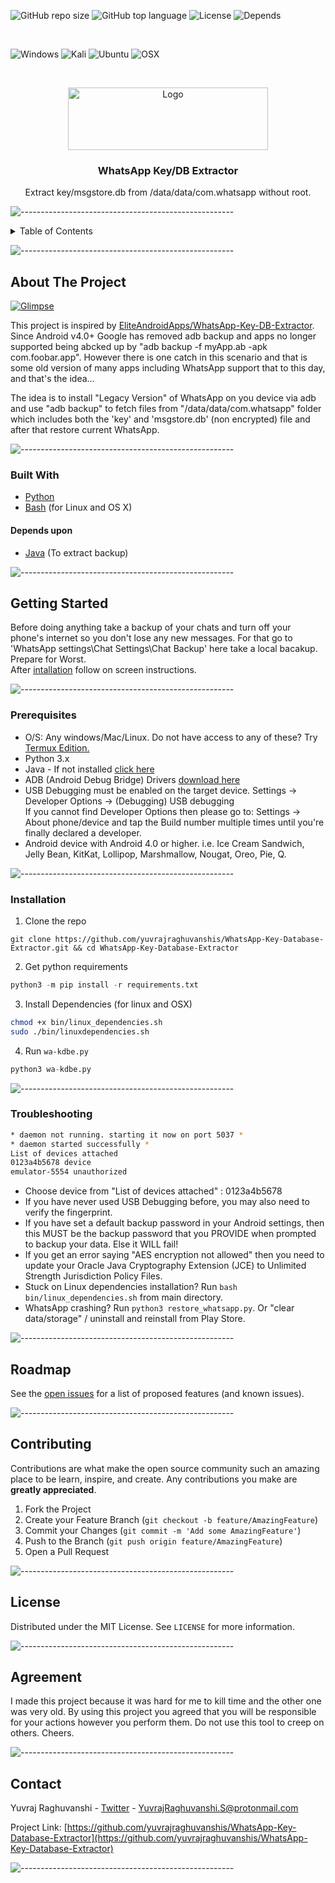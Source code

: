 ![GitHub repo size](https://img.shields.io/github/repo-size/yuvrajraghuvanshis/WhatsApp-Key-Database-Extractor?color=informational&label=Repo%20Size)
![GitHub top language](https://img.shields.io/github/languages/top/yuvrajraghuvanshis/WhatsApp-Key-Database-Extractor)
![License](https://img.shields.io/github/license/yuvrajraghuvanshis/WhatsApp-Key-Database-Extractor?label=License)
![Depends](https://img.shields.io/badge/Depends-JAVA-informational)


<br />

![Windows](https://img.shields.io/badge/Widows-Tested-success)
![Kali](https://img.shields.io/badge/Kali-Tested-success)
![Ubuntu](https://img.shields.io/badge/Ubuntu-Tested-success)
![OSX](https://img.shields.io/badge/Mac-Not%20Tested-orange)


<!-- PROJECT LOGO -->
<br />
<p align="center">
  <a href="https://github.com/yuvrajraghuvanshis/WhatsApp-Key-Database-Extractor">
    <img src="https://raw.githubusercontent.com/yuvrajraghuvanshis/WhatsApp-Key-Database-Extractor/master/helpers/banner.png" alt="Logo" width="320" height="100">
  </a>

  <h3 align="center">WhatsApp Key/DB Extractor</h3>

  <p align="center">
    Extract key/msgstore.db from /data/data/com.whatsapp without root.
    <br />
</p>


![-----------------------------------------------------](https://raw.githubusercontent.com/andreasbm/readme/master/assets/lines/aqua.png)

<details><summary>Table of Contents</summary>

* [About the Project](#about-the-project)
  * [Built With](#built-with)
* [Getting Started](#getting-started)
  * [Prerequisites](#prerequisites)
  * [Installation](#installation)
  * [Troubleshooting](#troubleshooting)
* [Roadmap](#roadmap)
* [Contributing](#contributing)
* [License](#license)
* [Agreement](#agreement)
* [Contact](#contact)
</details>

![-----------------------------------------------------](https://raw.githubusercontent.com/andreasbm/readme/master/assets/lines/aqua.png)

## About The Project

[![Glimpse][product-screenshot]](https://github.com/yuvrajraghuvanshis/WhatsApp-Key-Database-Extractor)

This project is inspired by [EliteAndroidApps/WhatsApp-Key-DB-Extractor](https://github.com/EliteAndroidApps/WhatsApp-Key-DB-Extractor). Since Android v4.0+ Google has removed adb backup  and apps no longer supported being abcked up by "adb backup -f myApp.ab -apk com.foobar.app". However there is one catch in this scenario and that is some old version of many apps including WhatsApp support that to this day, and that's the idea...

The idea is to install "Legacy Version" of WhatsApp on you device via adb and use "adb backup"  to fetch files from "/data/data/com.whatsapp" folder which includes both the 'key' and 'msgstore.db' (non encrypted) file and after that restore current WhatsApp.

![-----------------------------------------------------](https://raw.githubusercontent.com/andreasbm/readme/master/assets/lines/aqua.png)

### Built With
* [Python](https://www.python.org/)
* [Bash](https://www.gnu.org/software/bash/) (for Linux and OS X)
#### Depends upon    
* [Java](https://www.java.com/) (To extract backup)

![-----------------------------------------------------](https://raw.githubusercontent.com/andreasbm/readme/master/assets/lines/aqua.png)

## Getting Started

Before doing anything take a backup of your chats and turn off your phone's internet so you don't lose any new messages.
For that go to 'WhatsApp settings\Chat Settings\Chat Backup' here take a local bacakup. Prepare for Worst.               
After [intallation](#installation) follow on screen instructions.

![-----------------------------------------------------](https://raw.githubusercontent.com/andreasbm/readme/master/assets/lines/aqua.png)

### Prerequisites

* O/S: Any windows/Mac/Linux. Do not have access to any of these? Try [Termux Edition.](https://github.com/yuvrajraghuvanshis/WhatsApp-Key-Database-Extractor/tree/termux) 
* Python 3.x
* Java - If not installed [click here](https://www.java.com/en/download/)
* ADB (Android Debug Bridge) Drivers [download here](https://developer.android.com/studio/releases/platform-tools) 
* USB Debugging must be enabled on the target device. Settings -> Developer Options -> (Debugging) USB debugging  
     If you cannot find Developer Options then please go to: Settings -> About phone/device and tap the Build number multiple times until you're finally declared a developer.  
* Android device with Android 4.0 or higher. i.e. Ice Cream Sandwich, Jelly Bean, KitKat, Lollipop, Marshmallow, Nougat, Oreo, Pie, Q.  


![-----------------------------------------------------](https://raw.githubusercontent.com/andreasbm/readme/master/assets/lines/aqua.png)

### Installation

1. Clone the repo
```
git clone https://github.com/yuvrajraghuvanshis/WhatsApp-Key-Database-Extractor.git && cd WhatsApp-Key-Database-Extractor
```
2. Get python requirements
```python
python3 -m pip install -r requirements.txt
```
3. Install Dependencies (for linux and OSX)
```bash
chmod +x bin/linux_dependencies.sh
sudo ./bin/linuxdependencies.sh
```
4. Run `wa-kdbe.py`
```python
python3 wa-kdbe.py
```
![-----------------------------------------------------](https://raw.githubusercontent.com/andreasbm/readme/master/assets/lines/aqua.png)

### Troubleshooting

```bash
* daemon not running. starting it now on port 5037 *
* daemon started successfully *
List of devices attached 
0123a4b5678	device
emulator-5554 unauthorized
```
* Choose device from "List of devices attached" : 0123a4b5678
* If you have never used USB Debugging before, you may also need to verify the fingerprint.  
* If you have set a default backup password in your Android settings, then this MUST be the  backup password that you PROVIDE when prompted to backup your data. Else it WILL fail!  
* If you get an error saying "AES encryption not allowed" then you need to update your Oracle Java Cryptography Extension (JCE) to Unlimited Strength Jurisdiction Policy Files.  
* Stuck on Linux dependencies installation? Run `bash bin/linux_dependencies.sh` from main directory.
* WhatsApp crashing? Run `python3 restore_whatsapp.py`. Or "clear data/storage" / uninstall and reinstall from Play Store.


![-----------------------------------------------------](https://raw.githubusercontent.com/andreasbm/readme/master/assets/lines/aqua.png)

## Roadmap

See the [open issues](https://github.com/yuvrajraghuvanshis/WhatsApp-Key-Database-Extractor/issues) for a list of proposed features (and known issues).

![-----------------------------------------------------](https://raw.githubusercontent.com/andreasbm/readme/master/assets/lines/aqua.png)

## Contributing

Contributions are what make the open source community such an amazing place to be learn, inspire, and create. Any contributions you make are **greatly appreciated**.

1. Fork the Project
2. Create your Feature Branch (`git checkout -b feature/AmazingFeature`)
3. Commit your Changes (`git commit -m 'Add some AmazingFeature'`)
4. Push to the Branch (`git push origin feature/AmazingFeature`)
5. Open a Pull Request

![-----------------------------------------------------](https://raw.githubusercontent.com/andreasbm/readme/master/assets/lines/aqua.png)

## License

Distributed under the MIT License. See `LICENSE` for more information.

![-----------------------------------------------------](https://raw.githubusercontent.com/andreasbm/readme/master/assets/lines/aqua.png)

## Agreement

I made this project because it was hard for me to kill time and the other one was very old. 
By using this project you agreed that you will be responsible for your actions however you perform them. Do not use this tool to creep on others. Cheers.

![-----------------------------------------------------](https://raw.githubusercontent.com/andreasbm/readme/master/assets/lines/aqua.png)

## Contact

Yuvraj Raghuvanshi - [Twitter](https://twitter.com/Yuvraj+R_S) - YuvrajRaghuvanshi.S@protonmail.com

Project Link: [https://github.com/yuvrajraghuvanshis/WhatsApp-Key-Database-Extractor](https://github.com/yuvrajraghuvanshis/WhatsApp-Key-Database-Extractor)

![-----------------------------------------------------](https://raw.githubusercontent.com/andreasbm/readme/master/assets/lines/aqua.png)

[license-url]: https://github.com/yuvrajraghuvanshis/WhatsApp-Key-Database-Extractor/blob/master/LICENSE
[product-screenshot]: https://raw.githubusercontent.com/yuvrajraghuvanshis/WhatsApp-Key-Database-Extractor/master/helpers/banner.png
